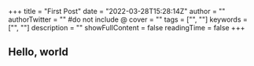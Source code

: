+++
title = "First Post"
date = "2022-03-28T15:28:14Z"
author = ""
authorTwitter = "" #do not include @
cover = ""
tags = ["", ""]
keywords = ["", ""]
description = ""
showFullContent = false
readingTime = false
+++

## Hello, world